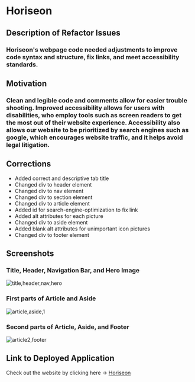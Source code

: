# **Horiseon**

## **Description of Refactor Issues**

### Horiseon's webpage code needed adjustments to improve code syntax and structure, fix links, and meet accessibility standards.

## **Motivation**

### Clean and legible code and comments allow for easier trouble shooting. Improved accessibility allows for users with disabilities, who employ tools such as screen readers to get the most out of their website experience. Accessibility also allows our website to be prioritized by search engines such as google, which encourages website traffic, and it helps avoid legal litigation.

## **Corrections**

- Added correct and descriptive tab title
- Changed div to header element
- Changed div to nav element
- Changed div to section element
- Changed div to article element
- Added id for search-engine-optimization to fix link
- Added alt attributes for each picture
- Changed div to aside element
- Added blank alt attributes for unimportant icon pictures
- Changed div to footer element

## **Screenshots**

### Title, Header, Navigation Bar, and Hero Image

![title,header,nav,hero](https://user-images.githubusercontent.com/83254086/118414721-82f45400-b663-11eb-9885-95853021ed22.JPG)

### First parts of Article and Aside

![article,aside,1](https://user-images.githubusercontent.com/83254086/118415601-8e964980-b668-11eb-8462-b39b87124f61.JPG)

### Second parts of Article, Aside, and Footer

![article2,footer](https://user-images.githubusercontent.com/83254086/118415627-b1c0f900-b668-11eb-97ed-64ed73327f6b.JPG)

## **Link to Deployed Application**

Check out the website by clicking here -> [Horiseon](https://mannyportillo11.github.io/horiseon/)
